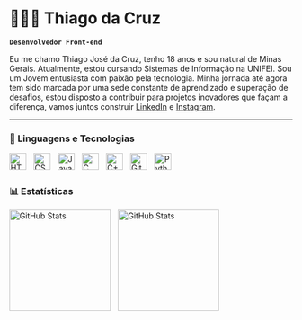 # 👩🏻‍💻 Thiago da Cruz

**`Desenvolvedor Front-end`**

Eu me chamo Thiago José da Cruz, tenho 18 anos e sou natural de Minas Gerais. Atualmente, estou cursando Sistemas de Informação na UNIFEI. Sou um Jovem entusiasta com paixão pela tecnologia. Minha jornada até agora tem sido marcada por uma sede constante de aprendizado e superação de desafios, estou disposto a contribuir para projetos inovadores que façam a diferença, vamos juntos construir
[LinkedIn](https://www.linkedin.com/in/thiago-da-cruz-41bb08281/) e [Instagram](https://www.instagram.com/_thiagowq/).

---

### 🤖 Linguagens e Tecnologias

<img 
    align="left" 
    alt="HTML"
    title="HTML" 
    width="30px" 
    style="padding-right: 10px;" 
    src="https://cdn.jsdelivr.net/gh/devicons/devicon@latest/icons/html5/html5-original.svg" 
/>
<img 
    align="left" 
    alt="CSS" 
    title="CSS"
    width="30px" 
    style="padding-right: 10px;" 
    src="https://cdn.jsdelivr.net/gh/devicons/devicon@latest/icons/css3/css3-original.svg" 
/>
<img 
    align="left" 
    alt="JavaScript" 
    title="JavaScript"
    width="30px" 
    style="padding-right: 10px;" 
    src="https://cdn.jsdelivr.net/gh/devicons/devicon@latest/icons/javascript/javascript-original.svg" 
/>
<img 
    align="left"
    alt="C"
    title="C"
    width="30px"
    style="padding-right: 10px;"
    src="https://icongr.am/devicon/c-original.svg?size=30&color=currentColor" 
/>
 <img
    align="left"
    alt="C++"
    title="C++"
    width="30px"
    style="padding-right: 10px;"
    src="https://icongr.am/devicon/cplusplus-original.svg?size=30&color=currentColor" />       


<img 
    align="left" 
    alt="Git" 
    title="Git"
    width="30px" 
    style="padding-right: 10px;" 
    src="https://cdn.jsdelivr.net/gh/devicons/devicon@latest/icons/git/git-original.svg" 
/>
<img 
    align="left" 
    alt="Python" 
    title="Python"
    width="30px" 
    style="padding-right: 10px;" 
    src="https://cdn.jsdelivr.net/gh/devicons/devicon@latest/icons/python/python-original.svg" 
/>



<br/>
<br/>

### 📊 Estatísticas

<p>
  <img 
    align="left" 
    alt="GitHub Stats" 
    height="180" 
    style="padding-right: 10px;" 
    src="https://github-readme-stats.vercel.app/api?username=Thiagowq&show_icons=true&theme=tokyonight&include_all_commits=true&locale=pt-br" 
  />

<img 
      align="left" 
      alt="GitHub Stats" 
      height="180" 
      src="https://github-readme-stats.vercel.app/api/top-langs/?username=Thiagowq&theme=tokyonight&layout=compact&custom_title=Tecnologias&langs_count=9" 
  />
</p>
